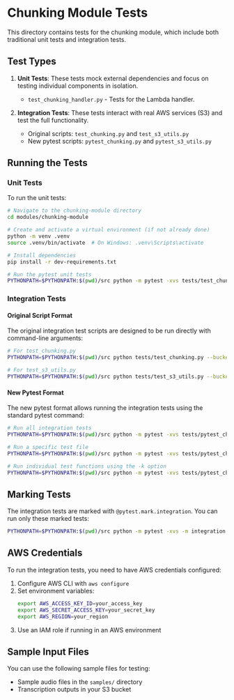 # Chunking Module Tests

This directory contains tests for the chunking module, which include both traditional unit tests and integration tests.

## Test Types

1. **Unit Tests**: These tests mock external dependencies and focus on testing individual components in isolation.
   - `test_chunking_handler.py` - Tests for the Lambda handler.

2. **Integration Tests**: These tests interact with real AWS services (S3) and test the full functionality.
   - Original scripts: `test_chunking.py` and `test_s3_utils.py` 
   - New pytest scripts: `pytest_chunking.py` and `pytest_s3_utils.py`

## Running the Tests

### Unit Tests

To run the unit tests:

```bash
# Navigate to the chunking-module directory
cd modules/chunking-module

# Create and activate a virtual environment (if not already done)
python -m venv .venv
source .venv/bin/activate  # On Windows: .venv\Scripts\activate

# Install dependencies
pip install -r dev-requirements.txt

# Run the pytest unit tests
PYTHONPATH=$PYTHONPATH:$(pwd)/src python -m pytest -xvs tests/test_chunking_handler.py
```

### Integration Tests

#### Original Script Format

The original integration test scripts are designed to be run directly with command-line arguments:

```bash
# For test_chunking.py
PYTHONPATH=$PYTHONPATH:$(pwd)/src python tests/test_chunking.py --bucket YOUR_S3_BUCKET --key YOUR_S3_KEY

# For test_s3_utils.py
PYTHONPATH=$PYTHONPATH:$(pwd)/src python tests/test_s3_utils.py --bucket YOUR_S3_BUCKET --key YOUR_S3_KEY
```

#### New Pytest Format

The new pytest format allows running the integration tests using the standard pytest command:

```bash
# Run all integration tests
PYTHONPATH=$PYTHONPATH:$(pwd)/src python -m pytest -xvs tests/pytest_chunking.py tests/pytest_s3_utils.py --bucket YOUR_S3_BUCKET --key YOUR_S3_KEY

# Run a specific test file
PYTHONPATH=$PYTHONPATH:$(pwd)/src python -m pytest -xvs tests/pytest_chunking.py --bucket YOUR_S3_BUCKET --key YOUR_S3_KEY

# Run individual test functions using the -k option
PYTHONPATH=$PYTHONPATH:$(pwd)/src python -m pytest -xvs tests/pytest_chunking.py::test_chunking_service --bucket YOUR_S3_BUCKET --key YOUR_S3_KEY
```

## Marking Tests

The integration tests are marked with `@pytest.mark.integration`. You can run only these marked tests:

```bash
PYTHONPATH=$PYTHONPATH:$(pwd)/src python -m pytest -xvs -m integration --bucket YOUR_S3_BUCKET --key YOUR_S3_KEY
```

## AWS Credentials

To run the integration tests, you need to have AWS credentials configured:

1. Configure AWS CLI with `aws configure`
2. Set environment variables:
   ```bash
   export AWS_ACCESS_KEY_ID=your_access_key
   export AWS_SECRET_ACCESS_KEY=your_secret_key
   export AWS_REGION=your_region
   ```
3. Use an IAM role if running in an AWS environment

## Sample Input Files

You can use the following sample files for testing:
- Sample audio files in the `samples/` directory
- Transcription outputs in your S3 bucket 